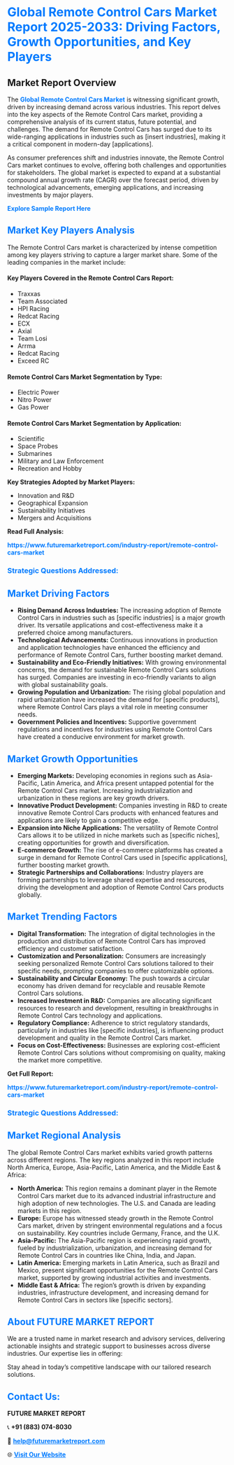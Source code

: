 <h1 style="color: #007BFF;">Global Remote Control Cars Market Report 2025-2033: Driving Factors, Growth Opportunities, and Key Players</h1>

<section id="overview">
<h2>Market Report Overview</h2>
<p>The <a href="https://www.futuremarketreport.com/industry-report/remote-control-cars-market" style="color: #007BFF; text-decoration: none;"><strong>Global Remote Control Cars Market</strong></a> is witnessing significant growth, driven by increasing demand across various industries. This report delves into the key aspects of the Remote Control Cars market, providing a comprehensive analysis of its current status, future potential, and challenges. The demand for Remote Control Cars has surged due to its wide-ranging applications in industries such as [insert industries], making it a critical component in modern-day [applications].</p>
<p>As consumer preferences shift and industries innovate, the Remote Control Cars market continues to evolve, offering both challenges and opportunities for stakeholders. The global market is expected to expand at a substantial compound annual growth rate (CAGR) over the forecast period, driven by technological advancements, emerging applications, and increasing investments by major players.</p>
</section>

<section id="overview">
<p><a href="https://www.futuremarketreport.com/request-sample/reportId=52438" style="color: #007BFF; text-decoration: none;"><strong>Explore Sample Report Here</strong></a></p>
</section>

<section id="key-players">
<h2 style="color: #007BFF;">Market Key Players Analysis</h2>
<p>The Remote Control Cars market is characterized by intense competition among key players striving to capture a larger market share. Some of the leading companies in the market include:</p>
<h4>Key Players Covered in the Remote Control Cars Report:</h4>
<ul><li>Traxxas</li><li>Team Associated</li><li>HPI Racing</li><li>Redcat Racing</li><li>ECX</li><li>Axial</li><li>Team Losi</li><li>Arrma</li><li>Redcat Racing</li><li>Exceed RC</li></ul>
<h4>Remote Control Cars Market Segmentation by Type:</h4>
<ul><li>Electric Power</li><li>Nitro Power</li><li>Gas Power</li></ul>

<h4>Remote Control Cars Market Segmentation by Application:</h4>
<ul><li>Scientific</li><li>Space Probes</li><li>Submarines</li><li>Military and Law Enforcement</li><li>Recreation and Hobby</li></ul>
<p><strong>Key Strategies Adopted by Market Players:</strong></p>
<ul>
<li>Innovation and R&D</li>
<li>Geographical Expansion</li>
<li>Sustainability Initiatives</li>
<li>Mergers and Acquisitions</li>
</ul>
</section>

<section>
<p><strong>Read Full Analysis: </strong></p><a href="https://www.futuremarketreport.com/industry-report/remote-control-cars-market" style="color: #007BFF; text-decoration: none;"><strong>https://www.futuremarketreport.com/industry-report/remote-control-cars-market</strong></a>
<h3 style="color: #007BFF;">Strategic Questions Addressed:</h3>
</section>

<section id="driving-factors">
<h2 style="color: #007BFF;">Market Driving Factors</h2>
<ul>
<li><strong>Rising Demand Across Industries:</strong> The increasing adoption of Remote Control Cars in industries such as [specific industries] is a major growth driver. Its versatile applications and cost-effectiveness make it a preferred choice among manufacturers.</li>
<li><strong>Technological Advancements:</strong> Continuous innovations in production and application technologies have enhanced the efficiency and performance of Remote Control Cars, further boosting market demand.</li>
<li><strong>Sustainability and Eco-Friendly Initiatives:</strong> With growing environmental concerns, the demand for sustainable Remote Control Cars solutions has surged. Companies are investing in eco-friendly variants to align with global sustainability goals.</li>
<li><strong>Growing Population and Urbanization:</strong> The rising global population and rapid urbanization have increased the demand for [specific products], where Remote Control Cars plays a vital role in meeting consumer needs.</li>
<li><strong>Government Policies and Incentives:</strong> Supportive government regulations and incentives for industries using Remote Control Cars have created a conducive environment for market growth.</li>
</ul>
</section>

<section id="growth-opportunities">
<h2 style="color: #007BFF;">Market Growth Opportunities</h2>
<ul>
<li><strong>Emerging Markets:</strong> Developing economies in regions such as Asia-Pacific, Latin America, and Africa present untapped potential for the Remote Control Cars market. Increasing industrialization and urbanization in these regions are key growth drivers.</li>
<li><strong>Innovative Product Development:</strong> Companies investing in R&D to create innovative Remote Control Cars products with enhanced features and applications are likely to gain a competitive edge.</li>
<li><strong>Expansion into Niche Applications:</strong> The versatility of Remote Control Cars allows it to be utilized in niche markets such as [specific niches], creating opportunities for growth and diversification.</li>
<li><strong>E-commerce Growth:</strong> The rise of e-commerce platforms has created a surge in demand for Remote Control Cars used in [specific applications], further boosting market growth.</li>
<li><strong>Strategic Partnerships and Collaborations:</strong> Industry players are forming partnerships to leverage shared expertise and resources, driving the development and adoption of Remote Control Cars products globally.</li>
</ul>
</section>

<section id="trending-factors">
<h2 style="color: #007BFF;">Market Trending Factors</h2>
<ul>
<li><strong>Digital Transformation:</strong> The integration of digital technologies in the production and distribution of Remote Control Cars has improved efficiency and customer satisfaction.</li>
<li><strong>Customization and Personalization:</strong> Consumers are increasingly seeking personalized Remote Control Cars solutions tailored to their specific needs, prompting companies to offer customizable options.</li>
<li><strong>Sustainability and Circular Economy:</strong> The push towards a circular economy has driven demand for recyclable and reusable Remote Control Cars solutions.</li>
<li><strong>Increased Investment in R&D:</strong> Companies are allocating significant resources to research and development, resulting in breakthroughs in Remote Control Cars technology and applications.</li>
<li><strong>Regulatory Compliance:</strong> Adherence to strict regulatory standards, particularly in industries like [specific industries], is influencing product development and quality in the Remote Control Cars market.</li>
<li><strong>Focus on Cost-Effectiveness:</strong> Businesses are exploring cost-efficient Remote Control Cars solutions without compromising on quality, making the market more competitive.</li>
</ul>
</section>

<section>
<p><strong>Get Full Report: </strong></p><a href="https://www.futuremarketreport.com/industry-report/remote-control-cars-market" style="color: #007BFF; text-decoration: none;"><strong>https://www.futuremarketreport.com/industry-report/remote-control-cars-market</strong></a>
<h3 style="color: #007BFF;">Strategic Questions Addressed:</h3>
</section>


<section id="regional-analysis">
<h2 style="color: #007BFF;">Market Regional Analysis</h2>
<p>The global Remote Control Cars market exhibits varied growth patterns across different regions. The key regions analyzed in this report include North America, Europe, Asia-Pacific, Latin America, and the Middle East & Africa:</p>
<ul>
<li><strong>North America:</strong> This region remains a dominant player in the Remote Control Cars market due to its advanced industrial infrastructure and high adoption of new technologies. The U.S. and Canada are leading markets in this region.</li>
<li><strong>Europe:</strong> Europe has witnessed steady growth in the Remote Control Cars market, driven by stringent environmental regulations and a focus on sustainability. Key countries include Germany, France, and the U.K.</li>
<li><strong>Asia-Pacific:</strong> The Asia-Pacific region is experiencing rapid growth, fueled by industrialization, urbanization, and increasing demand for Remote Control Cars in countries like China, India, and Japan.</li>
<li><strong>Latin America:</strong> Emerging markets in Latin America, such as Brazil and Mexico, present significant opportunities for the Remote Control Cars market, supported by growing industrial activities and investments.</li>
<li><strong>Middle East & Africa:</strong> The region’s growth is driven by expanding industries, infrastructure development, and increasing demand for Remote Control Cars in sectors like [specific sectors].</li>
</ul>
</section>

<footer>
<h2 style="color: #007BFF;">About FUTURE MARKET REPORT</h2>
<p>We are a trusted name in market research and advisory services, delivering actionable insights and strategic support to businesses across diverse industries. Our expertise lies in offering:</p>

<p>Stay ahead in today’s competitive landscape with our tailored research solutions.</p>

<h2 style="color: #007BFF;">Contact Us:</h2>
<p><strong>FUTURE MARKET REPORT</strong></p>
<p>📞 <strong>+91 (883) 074-8030</strong></p>
<p>📧 <strong><a href="mailto:help@futuremarketreport.com" style="color: #007BFF;">help@futuremarketreport.com</a></strong></p>
<p>🌐 <strong><a href="https://www.futuremarketreport.com/" style="color: #007BFF;">Visit Our Website</a></strong></p>
</footer>